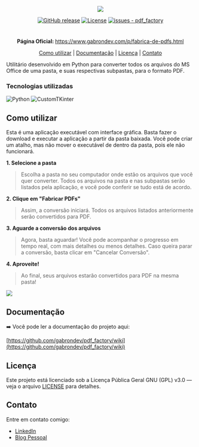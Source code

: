 <p align="center">
  <img src="https://blogger.googleusercontent.com/img/b/R29vZ2xl/AVvXsEhX35HEYG7JYx099UzSWl4Uc6QOhQd0agwhi9bQwTy8wL2S-F1az4Hf-tzn_9vDnUnVtzIjtENk5QrH9_g6dnItL_11AiOgMcI5JjYdSKyWrbUcAJFm7MuVvKFCGH5XqKY6Dme33S9cEyesm-HVej7r_aRRlDKgY2y2Ncb7cBXqIGzqGl2B3NLSE8i9Y-u2/s1600/pdf_factory_logo_git.png" />
</p>

<div align="center">

[![GitHub release](https://img.shields.io/github/release/gabrondev/pdf_factory?include_prereleases=&sort=semver&color=red)](https://github.com/gabrondev/pdf_factory/releases/)
[![License](https://img.shields.io/badge/License-GPL_3.0-red)](#license)
[![issues - pdf_factory](https://img.shields.io/github/issues/gabrondev/pdf_factory)](https://github.com/gabrondev/pdf_factory/issues)
</div>

#

<p align="center">
    <b>Página Oficial: </b> <a target="_blank" href="https://www.gabrondev.com/p/fabrica-de-pdfs.html">https://www.gabrondev.com/p/fabrica-de-pdfs.html</a>
</p>

<div align="center">

[Como utilizar](#como-utilizar) |
[Documentação](#documentação) | 
[Licença](#licença) | 
[Contato](#contato)
</div>

Utilitário desenvolvido em Python para converter todos os arquivos do MS Office de uma pasta, e suas respectivas subpastas, para o formato PDF.

### Tecnologias utilizadas

![Python](https://blogger.googleusercontent.com/img/b/R29vZ2xl/AVvXsEh8-BhtScsuXCMEhHwARuLRBJYBh_oG4EvYZNz6LELlCCxqbZ9iBgaE-1mMi9HdXJsLFWOWf2swU21Y6O7jEcZJpFTZzxlosTOGFVvjVEXyOuJo0PoffKwPel41Q3vv-Euxn-x3ajXAdwcwQyvzCdA5J52tz4qPy_Qjvp1k1dGNVvu3goR4sxnw4TBolt9m/s1600/python2.png)
![CustomTKinter](https://blogger.googleusercontent.com/img/b/R29vZ2xl/AVvXsEjglXJbm5FPr7UzlMd60g70ajz3UAk7vxu3ZObl9FqzBGDJ1hRNBqafDhc0_eD9AxnAnZw0Pj6AxtD2lt3LAFQNcQt3yqdsAndUipw8jPM958U1Wi22KybSYQR_GtRTQJ1gkifcj8IItDvl1rBd6DvJARYWUsCuRTweiSXqnY2Q7ukCYAdYSJ1ZGQcqul1A/s1600/customtkinter2.png)

## Como utilizar

Esta é uma aplicação executável com interface gráfica. Basta fazer o download e executar a aplicação a partir da pasta baixada. Você pode criar um atalho, mas não mover o executável de dentro da pasta, pois ele não funcionará.

**1. Selecione a pasta**

>Escolha a pasta no seu computador onde estão os arquivos que você quer converter. Todos os arquivos na pasta e nas subpastas serão listados pela aplicação, e você pode conferir se tudo está de acordo.


**2. Clique em "Fabricar PDFs"**

>Assim, a conversão iniciará. Todos os arquivos listados anteriormente serão convertidos para PDF.


**3. Aguarde a conversão dos arquivos**

>Agora, basta aguardar! Você pode acompanhar o progresso em tempo real, com mais detalhes ou menos detalhes. Caso queira parar a conversão, basta clicar em "Cancelar Conversão".


**4. Aproveite!**

>Ao final, seus arquivos estarão convertidos para PDF na mesma pasta!

![](https://blogger.googleusercontent.com/img/b/R29vZ2xl/AVvXsEhgAX0_a78dzgkfwFIglxnSaRURR_KyyVMZ6gGbTS2aQbvkWOq0eJAZqDMjvHAvFgTHare9RBNq6_wfwmBkiGz691sGGxzGil4Gk9mE_U1SD-2b4nARhZ2b7seKySA7tVd06U6Inszpw8W8M2u99_ALPlTJawHRGkn7_BIRP-CCISpzMXKS7EilMgHo09_b/s1600/pdf_factory_github.gif)

## Documentação

➡️ Você pode ler a documentação do projeto aqui:

 [https://github.com/gabrondev/pdf_factory/wiki](https://github.com/gabrondev/pdf_factory/wiki)

## Licença

Este projeto está licenciado sob a Licença Pública Geral GNU (GPL) v3.0 — veja o arquivo [LICENSE](https://github.com/gabrondev/pdf_factory/blob/main/LICENSE) para detalhes.

## Contato

Entre em contato comigo:

- [LinkedIn]()
- [Blog Pessoal]()
